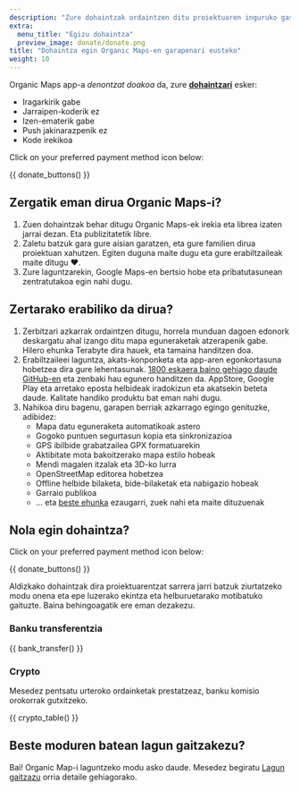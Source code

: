```yaml
---
description: "Zure dohaintzak ordaintzen ditu proiektuaren inguruko gastu guztiak eta Organic Maps hobetzen bultzatzen gaitu."
extra:
  menu_title: "Egizu dohaintza"
  preview_image: donate/donate.png
title: "Dohaintza egin Organic Maps-en garapenari eusteko"
weight: 10
---
```


Organic Maps app-a _denontzat doakoa_ da, zure **[dohaintzari][stripe]**
esker:

- Iragarkirik gabe
- Jarraipen-koderik ez
- Izen-ematerik gabe
- Push jakinarazpenik ez
- Kode irekikoa

Click on your preferred payment method icon below:

{{ donate_buttons() }}

## Zergatik eman dirua Organic Maps-i?

1. Zuen dohaintzak behar ditugu Organic Maps-ek irekia eta librea izaten
   jarrai dezan. Eta publizitatetik libre.
2. Zaletu batzuk gara gure aisian garatzen, eta gure familien dirua
   proiektuan xahutzen. Egiten duguna maite dugu eta gure erabiltzaileak
   maite ditugu ❤️.
3. Zure laguntzarekin, Google Maps-en bertsio hobe eta pribatutasunean
   zentratutakoa egin nahi dugu.

## Zertarako erabiliko da dirua?

1. Zerbitzari azkarrak ordaintzen ditugu, horrela munduan dagoen edonork
   deskargatu ahal izango ditu mapa eguneraketak atzerapenik gabe. Hilero
   ehunka Terabyte dira hauek, eta tamaina handitzen doa.
2. Erabiltzaileei laguntza, akats-konponketa eta app-aren egonkortasuna
   hobetzea dira gure lehentasunak. [1800 eskaera baino gehiago daude
   GitHub-en][github issues] eta zenbaki hau egunero handitzen da.
   AppStore, Google Play eta arretako eposta helbideak iradokizun eta
   akatsekin beteta daude. Kalitate handiko produktu bat eman nahi dugu.
3. Nahikoa diru bagenu, garapen berriak azkarrago egingo genituzke,
   adibidez:
   - Mapa datu eguneraketa automatikoak astero
   - Gogoko puntuen segurtasun kopia eta sinkronizazioa
   - GPS ibilbide grabatzailea GPX formatuarekin
   - Aktibitate mota bakoitzerako mapa estilo hobeak
   - Mendi magalen itzalak eta 3D-ko lurra
   - OpenStreetMap editorea hobetzea
   - Offline helbide bilaketa, bide-bilaketak eta nabigazio hobeak
   - Garraio publikoa
   - … eta [beste ehunka][github issues] ezaugarri, zuek nahi eta maite
     dituzuenak

## Nola egin dohaintza?

Click on your preferred payment method icon below:

{{ donate_buttons() }}

Aldizkako dohaintzak dira proiektuarentzat sarrera jarri batzuk ziurtatzeko
modu onena eta epe luzerako ekintza eta helburuetarako motibatuko
gaituzte. Baina behingoagatik ere eman dezakezu.

### Banku transferentzia

{{ bank_transfer() }}

### Crypto

Mesedez pentsatu urteroko ordainketak prestatzeaz, banku komisio orokorrak
gutxitzeko.

{{ crypto_table() }}

## Beste moduren batean lagun gaitzakezu?

Bai! Organic Map-i laguntzeko modu asko daude. Mesedez begiratu [Lagun
gaitzazu](@/support-us/index.eu.md) orria detaile gehiagorako.

[stripe]: https://donate.organicmaps.app/ "Stripe bidezko dohaintzak"
[github issues]: https://github.com/organicmaps/organicmaps/issues "GitHub-eko arazoak"
